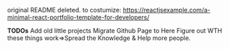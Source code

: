 original README deleted.
to costumize:
https://reactjsexample.com/a-minimal-react-portfolio-template-for-developers/

<strong>TODOs</strong>
Add old little projects
Migrate Github Page to Here
Figure out WTH these things work=>Spread the Knowledge & Help more people.